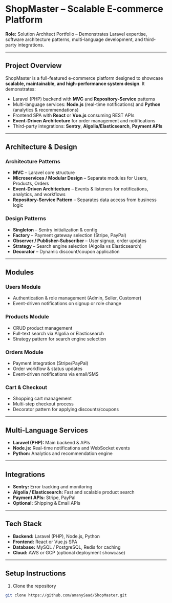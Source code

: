 # ShopMaster – Scalable E-commerce Platform

**Role:** Solution Architect Portfolio – Demonstrates Laravel expertise, software architecture patterns, multi-language development, and third-party integrations.

---

## Project Overview

ShopMaster is a full-featured e-commerce platform designed to showcase **scalable, maintainable, and high-performance system design**. It demonstrates:

- Laravel (PHP) backend with **MVC** and **Repository-Service** patterns  
- Multi-language services: **Node.js** (real-time notifications) and **Python** (analytics & recommendations)  
- Frontend SPA with **React** or **Vue.js** consuming REST APIs  
- **Event-Driven Architecture** for order management and notifications  
- Third-party integrations: **Sentry**, **Algolia/Elasticsearch**, **Payment APIs**  

---

## Architecture & Design

### Architecture Patterns
- **MVC** – Laravel core structure  
- **Microservices / Modular Design** – Separate modules for Users, Products, Orders  
- **Event-Driven Architecture** – Events & listeners for notifications, analytics, and workflows  
- **Repository-Service Pattern** – Separates data access from business logic  

### Design Patterns
- **Singleton** – Sentry initialization & config  
- **Factory** – Payment gateway selection (Stripe, PayPal)  
- **Observer / Publisher-Subscriber** – User signup, order updates  
- **Strategy** – Search engine selection (Algolia vs Elasticsearch)  
- **Decorator** – Dynamic discount/coupon application  

---

## Modules

### Users Module
- Authentication & role management (Admin, Seller, Customer)  
- Event-driven notifications on signup or role change  

### Products Module
- CRUD product management  
- Full-text search via Algolia or Elasticsearch  
- Strategy pattern for search engine selection  

### Orders Module
- Payment integration (Stripe/PayPal)  
- Order workflow & status updates  
- Event-driven notifications via email/SMS  

### Cart & Checkout
- Shopping cart management  
- Multi-step checkout process  
- Decorator pattern for applying discounts/coupons  

---

## Multi-Language Services
- **Laravel (PHP):** Main backend & APIs  
- **Node.js:** Real-time notifications and WebSocket events  
- **Python:** Analytics and recommendation engine  

---

## Integrations
- **Sentry:** Error tracking and monitoring  
- **Algolia / Elasticsearch:** Fast and scalable product search  
- **Payment APIs:** Stripe, PayPal  
- **Optional:** Shipping & Email APIs  

---

## Tech Stack
- **Backend:** Laravel (PHP), Node.js, Python  
- **Frontend:** React or Vue.js SPA  
- **Database:** MySQL / PostgreSQL, Redis for caching  
- **Cloud:** AWS or GCP (optional deployment showcase)  

---

## Setup Instructions
1. Clone the repository  
```bash
git clone https://github.com/amanySaad/ShopMaster.git
